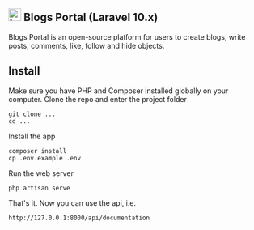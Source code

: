 ## <img src="https://raw.githubusercontent.com/laravel/art/master/laravel-logo.png" width="25" alt="Laravel Logo"> Blogs Portal (Laravel 10.x)

Blogs Portal is an open-source platform for users to create blogs, write posts, comments, like, follow and hide objects.

## Install

Make sure you have PHP and Composer installed globally on your computer.
Clone the repo and enter the project folder

```
git clone ...
cd ...
```

Install the app

```
composer install
cp .env.example .env
```

Run the web server

```
php artisan serve
```

That's it. Now you can use the api, i.e.

```
http://127.0.0.1:8000/api/documentation
```
